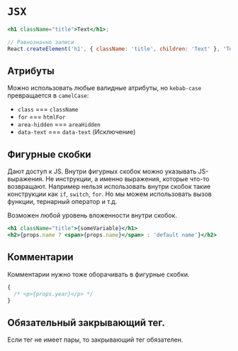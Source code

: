 # `JSX`

```jsx
<h1 className="title">Text</h1>;

// Равнозначно записи
React.createElement('h1', { className: 'title', children: 'Text' }, 'Text');
```

## Атрибуты

Можно использовать любые валидные атрибуты, но `kebab-case` превращается в `camelCase`:

- `class` === `className`
- `for` === `htmlFor`
- `area-hidden` === `areaHidden`
- `data-text` === `data-text` (Исключение)

## Фигурные скобки

Дают доступ к JS. Внутри фигурных скобок можно указывать JS-выражения. Не инструкции, а именно выражения, которые что-то возвращают. Например нельзя использовать внутри скобок такие конструкции как `if`, `switch`, `for`. Но мы можем использовать вызов функции, тернарный оператор и т.д.

Возможен любой уровень вложенности внутри скобок.

```jsx
<h1 className="title">{someVariable}</h1>
<h2>{props.name ? <span>{props.name}</span> : 'default name'}</h2>
```

## Комментарии

Комментарии нужно тоже оборачивать в фигурные скобки.

```jsx
{
  /* <p>{props.year}</p> */
}
```

## Обязательный закрывающий тег.

Если тег не имеет пары, то закрывающий тег обязателен.
